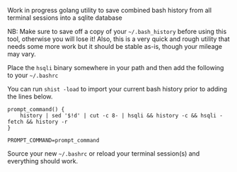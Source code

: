Work in progress golang utility to save combined bash history from all terminal sessions into a sqlite database

NB: Make sure to save off a copy of your `~/.bash_history` before using this tool, otherwise you will lose it!  Also, this is a very quick and rough utility that needs some more work but it should be stable as-is, though your mileage may vary.

Place the `hsqli` binary somewhere in your path and then add the following to your `~/.bashrc`

You can run `shist -load` to import your current bash history prior to adding the lines below.

```
prompt_command() {
    history | sed '$!d' | cut -c 8- | hsqli && history -c && hsqli -fetch && history -r
}

PROMPT_COMMAND=prompt_command
```

Source your new `~/.bashrc` or reload your terminal session(s) and everything should work.
